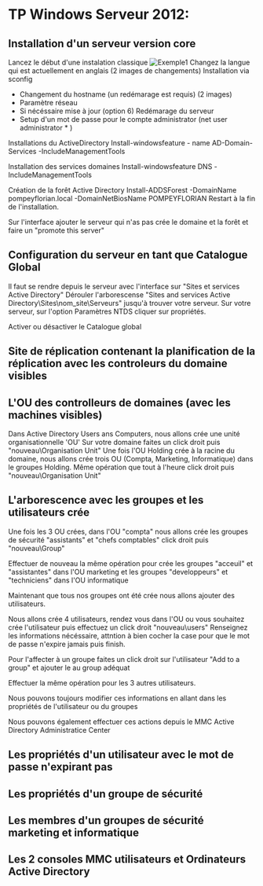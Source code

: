 # TP Windows Serveur 2012:

## Installation d'un serveur version core

Lancez le début d'une instalation classique
![Exemple1](http://portfolio.fpompey.com/images/ESGI/Exemple1-Frame_Relay.png)
Changez la langue qui est actuellement en anglais
(2 images de changements)
Installation via sconfig
- Changement du hostname (un redémarage est requis) (2 images)
- Paramètre réseau
- Si nécéssaire mise à jour (option 6) Redémarage du serveur
- Setup d'un mot de passe pour le compte administrator (net user administrator * )

Installations du ActiveDirectory
    Install-windowsfeature - name AD-Domain-Services -IncludeManagementTools

Installation des services domaines
    Install-windowsfeature DNS -IncludeManagementTools

Création de la forêt Active Directory
  Install-ADDSForest -DomainName pompeyflorian.local -DomainNetBiosName POMPEYFLORIAN
Restart à la fin de l'installation.

Sur l'interface ajouter le serveur qui n'as pas crée le domaine et la forêt et faire un "promote this server"

## Configuration du serveur en tant que Catalogue Global

Il faut se rendre depuis le serveur avec l'interface sur "Sites et services Active Directory"
Dérouler l'arborescense "Sites and services Active Directory\Sites\nom_site\Serveurs" jusqu'à trouver votre serveur.
Sur votre serveur, sur l'option Paramètres NTDS cliquer sur propriétés.

Activer ou désactiver le Catalogue global

## Site de réplication contenant la planification de la réplication avec les controleurs du domaine visibles

## L'OU des controlleurs de domaines (avec les machines visibles)

Dans Active Directory Users ans Computers, nous allons crée une unité organisationnelle 'OU'
Sur votre domaine faites un click droit puis "nouveau\Organisation Unit"
Une fois l'OU Holding crée à la racine du domaine, nous allons crée trois OU (Compta, Marketing, Informatique) dans le groupes Holding. Même opération que tout à l'heure click droit puis "nouveau\Organisation Unit"

## L'arborescence avec les groupes et les utilisateurs crée

Une fois les 3 OU crées, dans l'OU "compta" nous allons crée les groupes de sécurité "assistants" et "chefs comptables"
click droit puis "nouveau\Group"

Effectuer de nouveau la même opération pour crée les groupes "acceuil" et "assistantes" dans l'OU marketing et les groupes "developpeurs" et "techniciens" dans l'OU informatique

Maintenant que tous nos groupes ont été crée nous allons ajouter des utilisateurs.

Nous allons crée 4 utilisateurs, rendez vous dans l'OU ou vous souhaitez crée l'utilisateur puis effectuez un click droit "nouveau\users"
Renseignez les informations nécéssaire, attntion à bien cocher la case pour que le mot de passe n'expire jamais puis finish.

Pour l'affecter à un groupe faites un click droit sur l'utilisateur "Add to a group" et ajouter le au group adéquat

Effectuer la même opération pour les 3 autres utilisateurs.

Nous pouvons toujours modifier ces informations en allant dans les propriétés de l'utilisateur ou du groupes

Nous pouvons également effectuer ces actions depuis le MMC Active Directory Administratice Center

## Les propriétés d'un utilisateur avec le mot de passe n'expirant pas

## Les propriétés d'un groupe de sécurité

## Les membres d'un groupes de sécurité marketing et informatique

## Les 2 consoles MMC utilisateurs et Ordinateurs Active Directory
